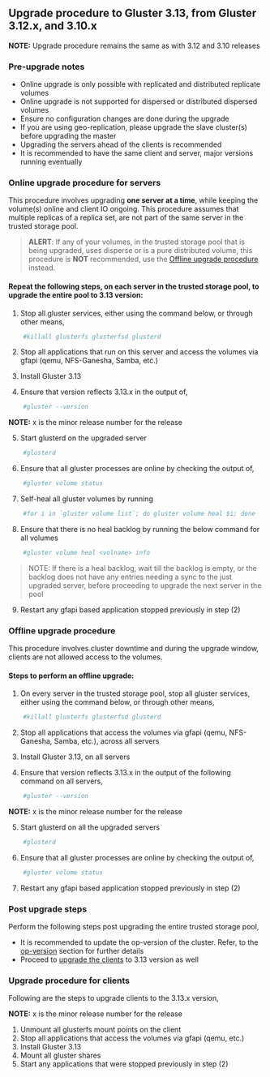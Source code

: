 ## Upgrade procedure to Gluster 3.13, from Gluster 3.12.x, and 3.10.x

**NOTE:** Upgrade procedure remains the same as with 3.12 and 3.10 releases

### Pre-upgrade notes
- Online upgrade is only possible with replicated and distributed replicate volumes
- Online upgrade is not supported for dispersed or distributed dispersed volumes
- Ensure no configuration changes are done during the upgrade
- If you are using geo-replication, please upgrade the slave cluster(s) before upgrading the master
- Upgrading the servers ahead of the clients is recommended
- It is recommended to have the same client and server, major versions running eventually

### Online upgrade procedure for servers
This procedure involves upgrading **one server at a time**, while keeping the volume(s) online and client IO ongoing. This procedure assumes that multiple replicas of a replica set, are not part of the same server in the trusted storage pool.

> **ALERT**: If any of your volumes, in the trusted storage pool that is being upgraded, uses disperse or is a pure distributed volume, this procedure is **NOT** recommended, use the [Offline upgrade procedure](#offline-upgrade-procedure) instead.

#### Repeat the following steps, on each server in the trusted storage pool, to upgrade the entire pool to 3.13 version:
1. Stop all gluster services, either using the command below, or through other means,
```sh
    #killall glusterfs glusterfsd glusterd
```

2. Stop all applications that run on this server and access the volumes via gfapi (qemu, NFS-Ganesha, Samba, etc.)

3. Install Gluster 3.13

4. Ensure that version reflects 3.13.x in the output of,
```sh
    #gluster --version
```

**NOTE:** x is the minor release number for the release

5. Start glusterd on the upgraded server
```sh
    #glusterd
```

6. Ensure that all gluster processes are online by checking the output of,
```sh
    #gluster volume status
```

7. Self-heal all gluster volumes by running
```sh
    #for i in `gluster volume list`; do gluster volume heal $i; done
```

8. Ensure that there is no heal backlog by running the below command for all volumes
```sh
    #gluster volume heal <volname> info
```
> NOTE: If there is a heal backlog, wait till the backlog is empty, or the backlog does not have any entries needing a sync to the just upgraded server, before proceeding to upgrade the next server in the pool

9. Restart any gfapi based application stopped previously in step (2)

### Offline upgrade procedure
This procedure involves cluster downtime and during the upgrade window, clients are not allowed access to the volumes.

#### Steps to perform an offline upgrade:
1. On every server in the trusted storage pool, stop all gluster services, either using the command below, or through other means,

```sh
    #killall glusterfs glusterfsd glusterd
```
2. Stop all applications that access the volumes via gfapi (qemu, NFS-Ganesha, Samba, etc.), across all servers

3. Install Gluster 3.13, on all servers

4. Ensure that version reflects 3.13.x in the output of the following command on all servers,
```sh
    #gluster --version
```

**NOTE:** x is the minor release number for the release

5. Start glusterd on all the upgraded servers
```sh
    #glusterd
```
6. Ensure that all gluster processes are online by checking the output of,
```sh
    #gluster volume status
```

7. Restart any gfapi based application stopped previously in step (2)

### Post upgrade steps
Perform the following steps post upgrading the entire trusted storage pool,

- It is recommended to update the op-version of the cluster. Refer, to the [op-version](./op_version.md) section for further details
- Proceed to [upgrade the clients](#upgrade-procedure-for-clients) to 3.13 version as well

### Upgrade procedure for clients
Following are the steps to upgrade clients to the 3.13.x version,

**NOTE:** x is the minor release number for the release

1. Unmount all glusterfs mount points on the client
2. Stop all applications that access the volumes via gfapi (qemu, etc.)
3. Install Gluster 3.13
4. Mount all gluster shares
5. Start any applications that were stopped previously in step (2)
